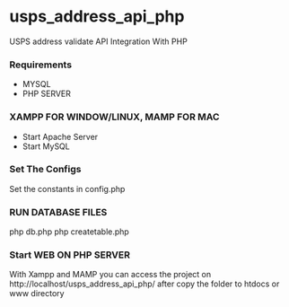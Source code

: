 # usps_address_api_php
USPS address validate API Integration With PHP

### Requirements
- MYSQL
- PHP SERVER

### XAMPP FOR WINDOW/LINUX, MAMP FOR MAC
- Start Apache Server
- Start MySQL

### Set The Configs
Set the constants in config.php

### RUN DATABASE FILES
php db.php
php createtable.php

### Start WEB ON PHP SERVER
With Xampp and MAMP you can access the project on http://localhost/usps_address_api_php/ after copy the folder to htdocs or www directory
